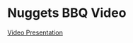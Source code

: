 # Nuggets BBQ Video

[Video Presentation](https://dartmouth.hosted.panopto.com/Panopto/Pages/Viewer.aspx?id=69983a4d-41f8-46a3-82d5-aceb01726130)

